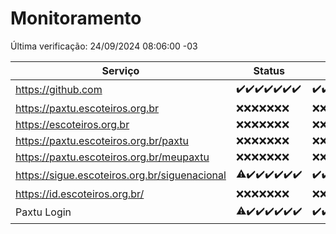 # Monitoramento

Última verificação: 24/09/2024 08:06:00 -03

|Serviço|Status|Últimas 24h|
|---|---|---|
|https://github.com|<span title="2024-09-17: OK=24">✔️</span><span title="2024-09-18: OK=23">✔️</span><span title="2024-09-19: OK=23">✔️</span><span title="2024-09-20: OK=23">✔️</span><span title="2024-09-21: OK=23">✔️</span><span title="2024-09-22: OK=23">✔️</span><span title="2024-09-23: OK=10">✔️</span>|<span title="23/09/2024 08:07:00 -03 : 200">✔️</span><span title="23/09/2024 09:15:00 -03 : 200">✔️</span><span title="23/09/2024 10:17:00 -03 : 200">✔️</span><span title="23/09/2024 11:07:00 -03 : 200">✔️</span><span title="23/09/2024 12:08:00 -03 : 200">✔️</span><span title="23/09/2024 13:09:00 -03 : 200">✔️</span><span title="23/09/2024 14:07:00 -03 : 200">✔️</span><span title="23/09/2024 15:10:00 -03 : 200">✔️</span><span title="23/09/2024 16:06:00 -03 : 200">✔️</span><span title="23/09/2024 17:09:00 -03 : 200">✔️</span><span title="23/09/2024 18:07:00 -03 : 200">✔️</span><span title="23/09/2024 19:07:00 -03 : 200">✔️</span><span title="23/09/2024 20:07:00 -03 : 200">✔️</span><span title="23/09/2024 21:39:00 -03 : 200">✔️</span><span title="23/09/2024 23:11:00 -03 : 200">✔️</span><span title="24/09/2024 00:14:00 -03 : 200">✔️</span><span title="24/09/2024 01:10:00 -03 : 200">✔️</span><span title="24/09/2024 02:08:00 -03 : 200">✔️</span><span title="24/09/2024 03:12:00 -03 : 200">✔️</span><span title="24/09/2024 04:08:00 -03 : 200">✔️</span><span title="24/09/2024 05:12:00 -03 : 200">✔️</span><span title="24/09/2024 06:08:00 -03 : 200">✔️</span><span title="24/09/2024 07:08:00 -03 : 200">✔️</span><span title="24/09/2024 08:06:00 -03 : 200">✔️</span>|
|https://paxtu.escoteiros.org.br|<span title="2024-09-17: Falhas=24">❌</span><span title="2024-09-18: Falhas=23">❌</span><span title="2024-09-19: Falhas=23">❌</span><span title="2024-09-20: Falhas=23">❌</span><span title="2024-09-21: Falhas=23">❌</span><span title="2024-09-22: Falhas=23">❌</span><span title="2024-09-23: Falhas=10">❌</span>|<span title="23/09/2024 08:07:00 -03 : 403">❌</span><span title="23/09/2024 09:15:00 -03 : 403">❌</span><span title="23/09/2024 10:17:00 -03 : 403">❌</span><span title="23/09/2024 11:07:00 -03 : 403">❌</span><span title="23/09/2024 12:08:00 -03 : 403">❌</span><span title="23/09/2024 13:09:00 -03 : 403">❌</span><span title="23/09/2024 14:07:00 -03 : 403">❌</span><span title="23/09/2024 15:10:00 -03 : 403">❌</span><span title="23/09/2024 16:06:00 -03 : 403">❌</span><span title="23/09/2024 17:09:00 -03 : 403">❌</span><span title="23/09/2024 18:07:00 -03 : 403">❌</span><span title="23/09/2024 19:07:00 -03 : 403">❌</span><span title="23/09/2024 20:07:00 -03 : 403">❌</span><span title="23/09/2024 21:39:00 -03 : 403">❌</span><span title="23/09/2024 23:11:00 -03 : 403">❌</span><span title="24/09/2024 00:14:00 -03 : 403">❌</span><span title="24/09/2024 01:10:00 -03 : 403">❌</span><span title="24/09/2024 02:08:00 -03 : 403">❌</span><span title="24/09/2024 03:12:00 -03 : 403">❌</span><span title="24/09/2024 04:08:00 -03 : 403">❌</span><span title="24/09/2024 05:12:00 -03 : 403">❌</span><span title="24/09/2024 06:08:00 -03 : 403">❌</span><span title="24/09/2024 07:08:00 -03 : 403">❌</span><span title="24/09/2024 08:06:00 -03 : 403">❌</span>|
|https://escoteiros.org.br|<span title="2024-09-17: Falhas=24">❌</span><span title="2024-09-18: Falhas=23">❌</span><span title="2024-09-19: Falhas=23">❌</span><span title="2024-09-20: Falhas=23">❌</span><span title="2024-09-21: Falhas=23">❌</span><span title="2024-09-22: Falhas=23">❌</span><span title="2024-09-23: Falhas=10">❌</span>|<span title="23/09/2024 08:07:00 -03 : 403">❌</span><span title="23/09/2024 09:15:00 -03 : 403">❌</span><span title="23/09/2024 10:17:00 -03 : 403">❌</span><span title="23/09/2024 11:07:00 -03 : 403">❌</span><span title="23/09/2024 12:08:00 -03 : 403">❌</span><span title="23/09/2024 13:09:00 -03 : 403">❌</span><span title="23/09/2024 14:07:00 -03 : 403">❌</span><span title="23/09/2024 15:10:00 -03 : 403">❌</span><span title="23/09/2024 16:06:00 -03 : 403">❌</span><span title="23/09/2024 17:09:00 -03 : 403">❌</span><span title="23/09/2024 18:07:00 -03 : 403">❌</span><span title="23/09/2024 19:07:00 -03 : 403">❌</span><span title="23/09/2024 20:07:00 -03 : 403">❌</span><span title="23/09/2024 21:39:00 -03 : 403">❌</span><span title="23/09/2024 23:11:00 -03 : 403">❌</span><span title="24/09/2024 00:14:00 -03 : 403">❌</span><span title="24/09/2024 01:10:00 -03 : 403">❌</span><span title="24/09/2024 02:08:00 -03 : 403">❌</span><span title="24/09/2024 03:12:00 -03 : 403">❌</span><span title="24/09/2024 04:08:00 -03 : 403">❌</span><span title="24/09/2024 05:12:00 -03 : 403">❌</span><span title="24/09/2024 06:08:00 -03 : 403">❌</span><span title="24/09/2024 07:08:00 -03 : 403">❌</span><span title="24/09/2024 08:06:00 -03 : 403">❌</span>|
|https://paxtu.escoteiros.org.br/paxtu|<span title="2024-09-17: Falhas=24">❌</span><span title="2024-09-18: Falhas=23">❌</span><span title="2024-09-19: Falhas=23">❌</span><span title="2024-09-20: Falhas=23">❌</span><span title="2024-09-21: Falhas=23">❌</span><span title="2024-09-22: Falhas=23">❌</span><span title="2024-09-23: Falhas=10">❌</span>|<span title="23/09/2024 08:07:00 -03 : 403">❌</span><span title="23/09/2024 09:15:00 -03 : 403">❌</span><span title="23/09/2024 10:17:00 -03 : 403">❌</span><span title="23/09/2024 11:07:00 -03 : 403">❌</span><span title="23/09/2024 12:08:00 -03 : 403">❌</span><span title="23/09/2024 13:09:00 -03 : 403">❌</span><span title="23/09/2024 14:07:00 -03 : 403">❌</span><span title="23/09/2024 15:10:00 -03 : 403">❌</span><span title="23/09/2024 16:06:00 -03 : 403">❌</span><span title="23/09/2024 17:09:00 -03 : 403">❌</span><span title="23/09/2024 18:07:00 -03 : 403">❌</span><span title="23/09/2024 19:07:00 -03 : 403">❌</span><span title="23/09/2024 20:07:00 -03 : 403">❌</span><span title="23/09/2024 21:39:00 -03 : 403">❌</span><span title="23/09/2024 23:11:00 -03 : 403">❌</span><span title="24/09/2024 00:14:00 -03 : 403">❌</span><span title="24/09/2024 01:10:00 -03 : 403">❌</span><span title="24/09/2024 02:08:00 -03 : 403">❌</span><span title="24/09/2024 03:12:00 -03 : 403">❌</span><span title="24/09/2024 04:08:00 -03 : 403">❌</span><span title="24/09/2024 05:12:00 -03 : 403">❌</span><span title="24/09/2024 06:08:00 -03 : 403">❌</span><span title="24/09/2024 07:08:00 -03 : 403">❌</span><span title="24/09/2024 08:06:00 -03 : 403">❌</span>|
|https://paxtu.escoteiros.org.br/meupaxtu|<span title="2024-09-17: Falhas=24">❌</span><span title="2024-09-18: Falhas=23">❌</span><span title="2024-09-19: Falhas=23">❌</span><span title="2024-09-20: Falhas=23">❌</span><span title="2024-09-21: Falhas=23">❌</span><span title="2024-09-22: Falhas=23">❌</span><span title="2024-09-23: Falhas=10">❌</span>|<span title="23/09/2024 08:07:00 -03 : 403">❌</span><span title="23/09/2024 09:15:00 -03 : 403">❌</span><span title="23/09/2024 10:17:00 -03 : 403">❌</span><span title="23/09/2024 11:07:00 -03 : 403">❌</span><span title="23/09/2024 12:08:00 -03 : 403">❌</span><span title="23/09/2024 13:09:00 -03 : 403">❌</span><span title="23/09/2024 14:07:00 -03 : 403">❌</span><span title="23/09/2024 15:10:00 -03 : 403">❌</span><span title="23/09/2024 16:06:00 -03 : 403">❌</span><span title="23/09/2024 17:09:00 -03 : 403">❌</span><span title="23/09/2024 18:07:00 -03 : 403">❌</span><span title="23/09/2024 19:07:00 -03 : 403">❌</span><span title="23/09/2024 20:07:00 -03 : 403">❌</span><span title="23/09/2024 21:39:00 -03 : 403">❌</span><span title="23/09/2024 23:11:00 -03 : 403">❌</span><span title="24/09/2024 00:14:00 -03 : 403">❌</span><span title="24/09/2024 01:10:00 -03 : 403">❌</span><span title="24/09/2024 02:08:00 -03 : 403">❌</span><span title="24/09/2024 03:12:00 -03 : 403">❌</span><span title="24/09/2024 04:08:00 -03 : 403">❌</span><span title="24/09/2024 05:12:00 -03 : 403">❌</span><span title="24/09/2024 06:08:00 -03 : 403">❌</span><span title="24/09/2024 07:08:00 -03 : 403">❌</span><span title="24/09/2024 08:06:00 -03 : 403">❌</span>|
|https://sigue.escoteiros.org.br/siguenacional|<span title="2024-09-17: OK=23, Falhas=1">⚠️</span><span title="2024-09-18: OK=23">✔️</span><span title="2024-09-19: OK=23">✔️</span><span title="2024-09-20: OK=23">✔️</span><span title="2024-09-21: OK=23">✔️</span><span title="2024-09-22: OK=23">✔️</span><span title="2024-09-23: OK=10">✔️</span>|<span title="23/09/2024 08:07:00 -03 : 200">✔️</span><span title="23/09/2024 09:15:00 -03 : 200">✔️</span><span title="23/09/2024 10:17:00 -03 : 200">✔️</span><span title="23/09/2024 11:07:00 -03 : 200">✔️</span><span title="23/09/2024 12:08:00 -03 : 200">✔️</span><span title="23/09/2024 13:09:00 -03 : 200">✔️</span><span title="23/09/2024 14:07:00 -03 : 200">✔️</span><span title="23/09/2024 15:10:00 -03 : 200">✔️</span><span title="23/09/2024 16:06:00 -03 : 200">✔️</span><span title="23/09/2024 17:09:00 -03 : 200">✔️</span><span title="23/09/2024 18:07:00 -03 : 200">✔️</span><span title="23/09/2024 19:07:00 -03 : 200">✔️</span><span title="23/09/2024 20:07:00 -03 : 200">✔️</span><span title="23/09/2024 21:39:00 -03 : 200">✔️</span><span title="23/09/2024 23:11:00 -03 : 200">✔️</span><span title="24/09/2024 00:14:00 -03 : 200">✔️</span><span title="24/09/2024 01:10:00 -03 : 200">✔️</span><span title="24/09/2024 02:08:00 -03 : 200">✔️</span><span title="24/09/2024 03:12:00 -03 : 200">✔️</span><span title="24/09/2024 04:08:00 -03 : 200">✔️</span><span title="24/09/2024 05:12:00 -03 : 200">✔️</span><span title="24/09/2024 06:08:00 -03 : 200">✔️</span><span title="24/09/2024 07:08:00 -03 : 200">✔️</span><span title="24/09/2024 08:06:00 -03 : 200">✔️</span>|
|https://id.escoteiros.org.br/|<span title="2024-09-17: Falhas=24">❌</span><span title="2024-09-18: Falhas=23">❌</span><span title="2024-09-19: Falhas=23">❌</span><span title="2024-09-20: Falhas=23">❌</span><span title="2024-09-21: Falhas=23">❌</span><span title="2024-09-22: Falhas=23">❌</span><span title="2024-09-23: Falhas=10">❌</span>|<span title="23/09/2024 08:07:00 -03 : 403">❌</span><span title="23/09/2024 09:15:00 -03 : 403">❌</span><span title="23/09/2024 10:17:00 -03 : 403">❌</span><span title="23/09/2024 11:07:00 -03 : 403">❌</span><span title="23/09/2024 12:08:00 -03 : 403">❌</span><span title="23/09/2024 13:09:00 -03 : 403">❌</span><span title="23/09/2024 14:07:00 -03 : 403">❌</span><span title="23/09/2024 15:10:00 -03 : 403">❌</span><span title="23/09/2024 16:06:00 -03 : 403">❌</span><span title="23/09/2024 17:09:00 -03 : 403">❌</span><span title="23/09/2024 18:07:00 -03 : 403">❌</span><span title="23/09/2024 19:07:00 -03 : 403">❌</span><span title="23/09/2024 20:07:00 -03 : 403">❌</span><span title="23/09/2024 21:39:00 -03 : 403">❌</span><span title="23/09/2024 23:11:00 -03 : 403">❌</span><span title="24/09/2024 00:14:00 -03 : 403">❌</span><span title="24/09/2024 01:10:00 -03 : 403">❌</span><span title="24/09/2024 02:08:00 -03 : 403">❌</span><span title="24/09/2024 03:12:00 -03 : 403">❌</span><span title="24/09/2024 04:08:00 -03 : 403">❌</span><span title="24/09/2024 05:12:00 -03 : 403">❌</span><span title="24/09/2024 06:08:00 -03 : 403">❌</span><span title="24/09/2024 07:08:00 -03 : 403">❌</span><span title="24/09/2024 08:06:00 -03 : 403">❌</span>|
|Paxtu Login|<span title="2024-09-17: OK=23, Falhas=1">⚠️</span><span title="2024-09-18: OK=23">✔️</span><span title="2024-09-19: OK=23">✔️</span><span title="2024-09-20: OK=23">✔️</span><span title="2024-09-21: OK=23">✔️</span><span title="2024-09-22: OK=23">✔️</span><span title="2024-09-23: OK=10">✔️</span>|<span title="23/09/2024 08:07:00 -03 : 200">✔️</span><span title="23/09/2024 09:15:00 -03 : 200">✔️</span><span title="23/09/2024 10:17:00 -03 : 200">✔️</span><span title="23/09/2024 11:07:00 -03 : 200">✔️</span><span title="23/09/2024 12:08:00 -03 : 200">✔️</span><span title="23/09/2024 13:09:00 -03 : 200">✔️</span><span title="23/09/2024 14:07:00 -03 : 200">✔️</span><span title="23/09/2024 15:10:00 -03 : 200">✔️</span><span title="23/09/2024 16:06:00 -03 : 200">✔️</span><span title="23/09/2024 17:09:00 -03 : 200">✔️</span><span title="23/09/2024 18:07:00 -03 : 200">✔️</span><span title="23/09/2024 19:07:00 -03 : 200">✔️</span><span title="23/09/2024 20:07:00 -03 : 200">✔️</span><span title="23/09/2024 21:39:00 -03 : 200">✔️</span><span title="23/09/2024 23:11:00 -03 : 200">✔️</span><span title="24/09/2024 00:14:00 -03 : 200">✔️</span><span title="24/09/2024 01:10:00 -03 : 200">✔️</span><span title="24/09/2024 02:08:00 -03 : 200">✔️</span><span title="24/09/2024 03:12:00 -03 : 200">✔️</span><span title="24/09/2024 04:08:00 -03 : 200">✔️</span><span title="24/09/2024 05:12:00 -03 : 200">✔️</span><span title="24/09/2024 06:08:00 -03 : 200">✔️</span><span title="24/09/2024 07:08:00 -03 : 200">✔️</span><span title="24/09/2024 08:06:00 -03 : 200">✔️</span>|
